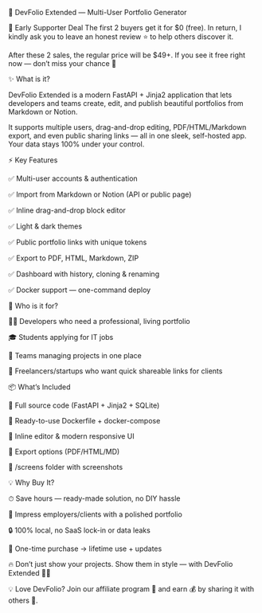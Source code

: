 💼 DevFolio Extended — Multi-User Portfolio Generator

🎁 Early Supporter Deal
The first 2 buyers get it for $0 (free).
In return, I kindly ask you to leave an honest review ⭐ to help others discover it.

After these 2 sales, the regular price will be $49+.
If you see it free right now — don’t miss your chance 🙂



✨ What is it?

DevFolio Extended is a modern FastAPI + Jinja2 application that lets developers and teams create, edit, and publish beautiful portfolios from Markdown or Notion.

It supports multiple users, drag-and-drop editing, PDF/HTML/Markdown export, and even public sharing links — all in one sleek, self-hosted app.
Your data stays 100% under your control.



⚡ Key Features





✅ Multi-user accounts & authentication



✅ Import from Markdown or Notion (API or public page)



✅ Inline drag-and-drop block editor



✅ Light & dark themes



✅ Public portfolio links with unique tokens



✅ Export to PDF, HTML, Markdown, ZIP



✅ Dashboard with history, cloning & renaming



✅ Docker support — one-command deploy



🎯 Who is it for?





👨‍💻 Developers who need a professional, living portfolio



🎓 Students applying for IT jobs



👥 Teams managing projects in one place



🚀 Freelancers/startups who want quick shareable links for clients



📦 What’s Included





🔹 Full source code (FastAPI + Jinja2 + SQLite)



🔹 Ready-to-use Dockerfile + docker-compose



🔹 Inline editor & modern responsive UI



🔹 Export options (PDF/HTML/MD)



🔹 /screens folder with screenshots



💡 Why Buy It?





⏱ Save hours — ready-made solution, no DIY hassle



💼 Impress employers/clients with a polished portfolio



🔒 100% local, no SaaS lock-in or data leaks



🚀 One-time purchase → lifetime use + updates



🔥 Don’t just show your projects. Show them in style — with DevFolio Extended 💼🚀

💡 Love DevFolio? Join our affiliate program 🤝 and earn 💰 by sharing it with others 📢.
